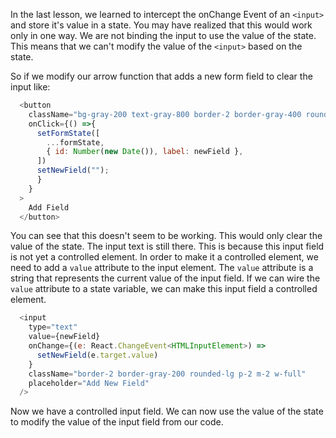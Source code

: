 In the last lesson, we learned to intercept the onChange Event of an `<input>` and store it's value in a state. You may have realized that this would work only in one way. We are not binding the input to use the value of the state. This means that we can't modify the value of the `<input>` based on the state. 

So if we modify our arrow function that adds a new form field to clear the input like:

```js
  <button
    className="bg-gray-200 text-gray-800 border-2 border-gray-400 rounded-lg p-2 m-2 w-full"
    onClick={() =>{
      setFormState([
        ...formState,
        { id: Number(new Date()), label: newField },
      ])
      setNewField("");
      }
    }
  >
    Add Field
  </button>
```


You can see that this doesn't seem to be working. This would only clear the value of the state. The input text is still there. This is because this input field is not yet a controlled element. In order to make it a controlled element, we need to add a `value` attribute to the input element. The `value` attribute is a string that represents the current value of the input field. If we can wire the `value` attribute to a state variable, we can make this input field a controlled element.

```js
  <input
    type="text"
    value={newField}
    onChange={(e: React.ChangeEvent<HTMLInputElement>) =>
      setNewField(e.target.value)
    }
    className="border-2 border-gray-200 rounded-lg p-2 m-2 w-full"
    placeholder="Add New Field"
  />
```

Now we have a controlled input field. We can now use the value of the state to modify the value of the input field from our code. 